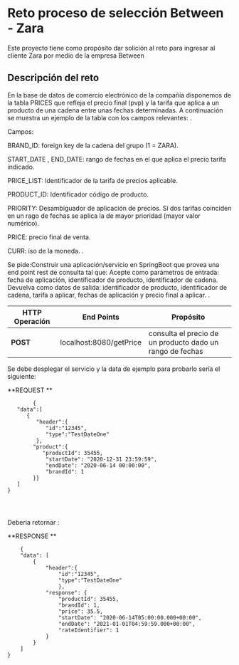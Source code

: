 # Reto proceso de selección Between - Zara
Este proyecto tiene como propósito dar solición al reto para ingresar al cliente Zara por medio de la empresa Between

## Descripción del reto
En la base de datos de comercio electrónico de la compañía disponemos de la tabla PRICES que refleja el precio final (pvp) y la tarifa que aplica a un  producto de una cadena entre unas fechas determinadas. A continuación se muestra un ejemplo de la tabla con los campos relevantes:
. <br/>


Campos: 

 

BRAND_ID: foreign key de la cadena del grupo (1 = ZARA).

START_DATE , END_DATE: rango de fechas en el que aplica el precio tarifa indicado.

PRICE_LIST: Identificador de la tarifa de precios aplicable.

PRODUCT_ID: Identificador código de producto.

PRIORITY: Desambiguador de aplicación de precios. Si dos tarifas coinciden en un rago de fechas se aplica la de mayor prioridad (mayor valor numérico).

PRICE: precio final de venta.

CURR: iso de la moneda.
.<br/> 

Se pide:Construir una aplicación/servicio en SpringBoot que provea una end point rest de consulta  tal que:
        Acepte como parámetros de entrada: fecha de aplicación, identificador de producto, identificador de cadena.
        Devuelva como datos de salida: identificador de producto, identificador de cadena, tarifa a aplicar, fechas 
		de aplicación y precio final a aplicar.
. <br/>


HTTP Operación | End Points | Propósito
------------ | ------------- | --------------|
**POST** | localhost:8080/getPrice | consulta el precio de un producto dado un rango de fechas


Se debe desplegar el servicio y la data de ejemplo para probarlo sería el siguiente:



 **REQUEST **<br/>

``````
		{  
   "data":[  
      {  
         "header":{  
            "id":"12345",
            "type":"TestDateOne"
         },
        "product":{
           "productId": 35455,
       		"startDate": "2020-12-31 23:59:59",
        	"endDate": "2020-06-14 00:00:00",
        	"brandId": 1
        }}
   ]
}


		
``````

Deberia retornar : 

 **RESPONSE **<br/>

``````
	{
    "data": [
        {
            "header":{  
	            "id":"12345",
	            "type":"TestDateOne"
	         	},
            "response": {
                "productId": 35455,
                "brandId": 1,
                "price": 35.5,
                "startDate": "2020-06-14T05:00:00.000+00:00",
                "endDate": "2021-01-01T04:59:59.000+00:00",
                "rateIdentifier": 1
            }
        }
    ]
}

		
``````



